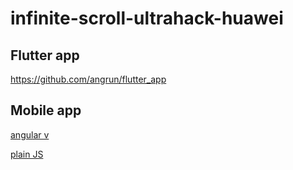 # infinite-scroll-ultrahack-huawei

Flutter app
-----------
https://github.com/angrun/flutter_app


Mobile app
-----------

[angular v](https://github.com/angrun/hack2019-angular)

[plain JS](https://github.com/angrun/web-app-ultrahack)



